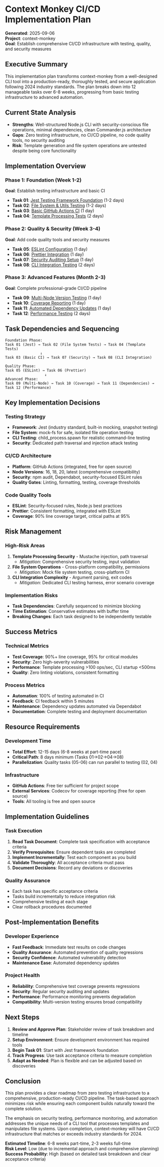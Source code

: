 # Context Monkey CI/CD Implementation Plan

**Generated**: 2025-09-06  
**Project**: context-monkey  
**Goal**: Establish comprehensive CI/CD infrastructure with testing, quality, and security measures  

## Executive Summary

This implementation plan transforms context-monkey from a well-designed CLI tool into a production-ready, thoroughly tested, and secure application following 2024 industry standards. The plan breaks down into 12 manageable tasks over 6-8 weeks, progressing from basic testing infrastructure to advanced automation.

## Current State Analysis

- **Strengths**: Well-structured Node.js CLI with security-conscious file operations, minimal dependencies, clean Commander.js architecture
- **Gaps**: Zero testing infrastructure, no CI/CD pipeline, no code quality tools, no security auditing
- **Risk**: Template generation and file system operations are untested despite being core functionality

## Implementation Overview

### Phase 1: Foundation (Week 1-2)
**Goal**: Establish testing infrastructure and basic CI

- **Task 01**: [Jest Testing Framework Foundation](./task-01-jest-foundation.md) (1-2 days)
- **Task 02**: [File System & Utils Testing](./task-02-filesystem-testing.md) (1-2 days)  
- **Task 03**: [Basic GitHub Actions CI](./task-03-basic-ci.md) (1 day)
- **Task 04**: [Template Processing Tests](./task-04-template-testing.md) (2 days)

### Phase 2: Quality & Security (Week 3-4)  
**Goal**: Add code quality tools and security measures

- **Task 05**: [ESLint Configuration](./task-05-eslint.md) (1 day)
- **Task 06**: [Prettier Integration](./task-06-prettier.md) (1 day)
- **Task 07**: [Security Auditing Setup](./task-07-security-auditing.md) (1 day)
- **Task 08**: [CLI Integration Testing](./task-08-cli-integration.md) (2 days)

### Phase 3: Advanced Features (Month 2-3)
**Goal**: Complete professional-grade CI/CD pipeline

- **Task 09**: [Multi-Node Version Testing](./task-09-multi-node-testing.md) (1 day)
- **Task 10**: [Coverage Reporting](./task-10-coverage-reporting.md) (1 day)
- **Task 11**: [Automated Dependency Updates](./task-11-dependency-automation.md) (1 day)
- **Task 12**: [Performance Testing](./task-12-performance-testing.md) (2 days)

## Task Dependencies and Sequencing

```
Foundation Phase:
Task 01 (Jest) → Task 02 (File System Tests) → Task 04 (Template Tests)
                ↓
Task 03 (Basic CI) → Task 07 (Security) → Task 08 (CLI Integration)

Quality Phase:
Task 05 (ESLint) → Task 06 (Prettier)
                  ↓
Advanced Phase:
Task 09 (Multi-Node) → Task 10 (Coverage) → Task 11 (Dependencies) → Task 12 (Performance)
```

## Key Implementation Decisions

### Testing Strategy
- **Framework**: Jest (industry standard, built-in mocking, snapshot testing)
- **File System**: mock-fs for safe, isolated file operation testing
- **CLI Testing**: child_process.spawn for realistic command-line testing
- **Security**: Dedicated path traversal and injection attack testing

### CI/CD Architecture
- **Platform**: GitHub Actions (integrated, free for open source)
- **Node Versions**: 16, 18, 20, latest (comprehensive compatibility)
- **Security**: npm audit, Dependabot, security-focused ESLint rules
- **Quality Gates**: Linting, formatting, testing, coverage thresholds

### Code Quality Tools
- **ESLint**: Security-focused rules, Node.js best practices
- **Prettier**: Consistent formatting, integrated with ESLint
- **Coverage**: 90% line coverage target, critical paths at 95%

## Risk Management

### High-Risk Areas
1. **Template Processing Security** - Mustache injection, path traversal
   - *Mitigation*: Comprehensive security testing, input validation
2. **File System Operations** - Cross-platform compatibility, permissions
   - *Mitigation*: Mock file system testing, cross-platform CI
3. **CLI Integration Complexity** - Argument parsing, exit codes
   - *Mitigation*: Dedicated CLI testing harness, error scenario coverage

### Implementation Risks
- **Task Dependencies**: Carefully sequenced to minimize blocking
- **Time Estimation**: Conservative estimates with buffer time
- **Breaking Changes**: Each task designed to be independently testable

## Success Metrics

### Technical Metrics
- **Test Coverage**: 90%+ line coverage, 95% for critical modules
- **Security**: Zero high-severity vulnerabilities
- **Performance**: Template processing >100 ops/sec, CLI startup <500ms
- **Quality**: Zero linting violations, consistent formatting

### Process Metrics
- **Automation**: 100% of testing automated in CI
- **Feedback**: CI feedback within 5 minutes
- **Maintenance**: Dependency updates automated via Dependabot
- **Documentation**: Complete testing and deployment documentation

## Resource Requirements

### Development Time
- **Total Effort**: 12-15 days (6-8 weeks at part-time pace)
- **Critical Path**: 8 days minimum (Tasks 01→02→04→08)
- **Parallelization**: Quality tasks (05-06) can run parallel to testing (02, 04)

### Infrastructure
- **GitHub Actions**: Free tier sufficient for project scope
- **External Services**: Codecov for coverage reporting (free for open source)
- **Tools**: All tooling is free and open source

## Implementation Guidelines

### Task Execution
1. **Read Task Document**: Complete task specification with acceptance criteria
2. **Verify Prerequisites**: Ensure dependent tasks are completed
3. **Implement Incrementally**: Test each component as you build
4. **Validate Thoroughly**: All acceptance criteria must pass
5. **Document Decisions**: Record any deviations or discoveries

### Quality Assurance
- Each task has specific acceptance criteria
- Tasks build incrementally to reduce integration risk
- Comprehensive testing at each stage
- Clear rollback procedures documented

## Post-Implementation Benefits

### Developer Experience
- **Fast Feedback**: Immediate test results on code changes
- **Quality Assurance**: Automated prevention of quality regressions  
- **Security Confidence**: Automated vulnerability detection
- **Maintenance Ease**: Automated dependency updates

### Project Health
- **Reliability**: Comprehensive test coverage prevents regressions
- **Security**: Regular security auditing and updates
- **Performance**: Performance monitoring prevents degradation
- **Compatibility**: Multi-version testing ensures broad compatibility

## Next Steps

1. **Review and Approve Plan**: Stakeholder review of task breakdown and timeline
2. **Setup Environment**: Ensure development environment has required tools
3. **Begin Task 01**: Start with Jest framework foundation
4. **Track Progress**: Use task acceptance criteria to measure completion
5. **Adapt as Needed**: Plan is flexible and can be adjusted based on discoveries

## Conclusion

This plan provides a clear roadmap from zero testing infrastructure to a comprehensive, production-ready CI/CD pipeline. The task-based approach minimizes risk while ensuring each component builds naturally toward the complete solution.

The emphasis on security testing, performance monitoring, and automation addresses the unique needs of a CLI tool that processes templates and manipulates file systems. Upon completion, context-monkey will have CI/CD infrastructure that matches or exceeds industry standards for 2024.

**Estimated Timeline**: 6-8 weeks part-time, 2-3 weeks full-time  
**Risk Level**: Low (due to incremental approach and comprehensive planning)  
**Success Probability**: High (based on detailed task breakdown and clear acceptance criteria)